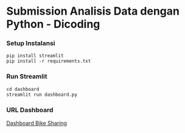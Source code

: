 # Submission Analisis Data dengan Python - Dicoding

### Setup Instalansi
```
pip install streamlit  
pip install -r requirements.txt
```

### Run Streamlit
```
cd dashboard  
streamlit run dashboard.py
```

### URL Dashboard
[Dashboard Bike Sharing](https://4a5xeq3d43fpf57fxqnzum.streamlit.app/)
